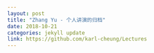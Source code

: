 ```yaml
---
layout: post
title: "Zhang Yu - 个人讲演的归档"
date: 2018-10-21
categories: jekyll update
link: https://github.com/karl-cheung/Lectures
---
```

